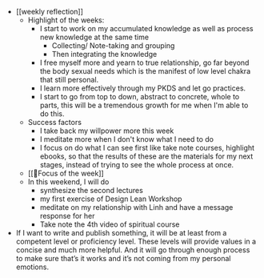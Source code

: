 - [[weekly reflection]]
    - Highlight of the weeks:
        - I start to work on my accumulated knowledge as well as process new knowledge at the same time
            - Collecting/ Note-taking and grouping
            - Then integrating the knowledge
        - I free myself more and yearn to true relationship, go far beyond the body sexual needs which is the manifest of low level chakra that still personal.
        - I learn more effectively through my PKDS and let go practices.
        - I start to go from top to down, abstract to concrete, whole to parts, this will be a tremendous growth for me when I'm able to do this.
    - Success factors
        - I take back my willpower more this week
        - I meditate more when I don't know what I need to do
        - I focus on do what I can see first like take note courses, highlight ebooks, so that the results of these are the materials for my next stages, instead of trying to see the whole process at once.
    - [[🎯Focus of the week]]
    - In this weekend, I will do 
        - synthesize the second lectures
        - my first exercise of Design Lean Workshop
        - meditate on my relationship with Linh and have a message response for her
        - Take note the 4th video of spiritual course
- If I want to write and publish something, it will be at least from a competent level or proficiency level. These levels will provide values in a concise and much more helpful. And it will go through enough process to make sure that’s it works and it’s not coming from my personal emotions.
